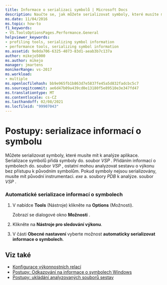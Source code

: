 ```yaml
---
title: Informace o serializaci symbolů | Microsoft Docs
description: Naučte se, jak můžete serializovat symboly, které musíte mít k analýze vaší aplikace, a způsob, jakým serializace symbolů přidává do souboru. vsp symboly.
ms.date: 11/04/2016
ms.topic: how-to
f1_keywords:
- VS.ToolsOptionsPages.Performance.General
helpviewer_keywords:
- profiling tools, serializing symbol information
- performance tools, serializing symbol information
ms.assetid: 9e0da706-6325-4073-83d1-aeab3b7c137a
author: mikejo5000
ms.author: mikejo
manager: jmartens
monikerRange: vs-2017
ms.workload:
- multiple
ms.openlocfilehash: bb9e965fb1b863d7e5837fe45a5d832fadcbc5c7
ms.sourcegitcommit: ae6d47b09a439cd0e13180f5e89510e3e347fd47
ms.translationtype: MT
ms.contentlocale: cs-CZ
ms.lasthandoff: 02/08/2021
ms.locfileid: "99907043"
---
```

# <a name="how-to-serialize-symbol-information"></a>Postupy: serializace informací o symbolu
Můžete serializovat symboly, které musíte mít k analýze aplikace. Serializace symbolů přidá symboly do. soubor *VSP* . Přidáním informací o symbolech do. soubor *VSP* , ostatní mohou analyzovat sestavu o výkonu bez přístupu k původním symbolům. Pokud symboly nejsou serializovány, musíte mít původní instrumentaci. *exe* a. soubory *PDB* k analýze. soubor *VSP* .

### <a name="to-automatically-serialize-symbol-information"></a>Automatické serializace informací o symbolech

1. V nabídce **Tools** (Nástroje) klikněte na **Options** (Možnosti).

     Zobrazí se dialogové okno **Možnosti** .

2. Klikněte na **Nástroje pro sledování výkonu**.

3. V části **Obecné nastavení** vyberte možnost **automaticky serializovat informace o symbolech**.

## <a name="see-also"></a>Viz také
- [Konfigurace výkonnostních relací](../profiling/configuring-performance-sessions.md)
- [Postupy: Odkazování na informace o symbolech Windows](../profiling/how-to-reference-windows-symbol-information.md)
- [Postupy: ukládání analyzovaných souborů sestav](/previous-versions/visualstudio/visual-studio-2010/bb763106\(v\=vs.100\))
